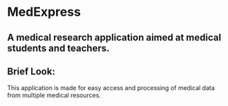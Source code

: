 # MedExpress

## **A medical research application aimed at medical students and teachers.**

## Brief Look:  
This application is made for easy access and processing of medical data from multiple medical resources.